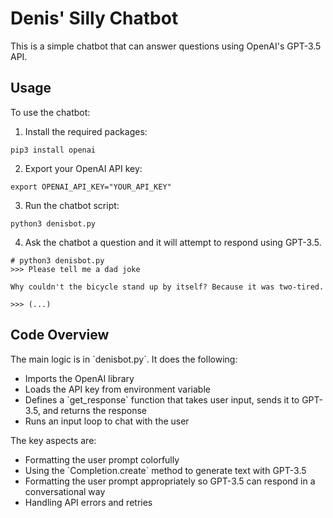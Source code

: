 # Denis' Silly Chatbot

This is a simple chatbot that can answer questions using OpenAI's GPT-3.5 API.

## Usage

To use the chatbot:

1. Install the required packages: 

```
pip3 install openai
```

2. Export your OpenAI API key:

```
export OPENAI_API_KEY="YOUR_API_KEY" 
```

3. Run the chatbot script:

```
python3 denisbot.py
```

4. Ask the chatbot a question and it will attempt to respond using GPT-3.5.

```
# python3 denisbot.py
>>> Please tell me a dad joke

Why couldn't the bicycle stand up by itself? Because it was two-tired. 

>>> (...)
```

## Code Overview

The main logic is in \`denisbot.py\`. It does the following:

- Imports the OpenAI library
- Loads the API key from environment variable  
- Defines a \`get_response\` function that takes user input, sends it to GPT-3.5, and returns the response
- Runs an input loop to chat with the user

The key aspects are:

- Formatting the user prompt colorfully 
- Using the \`Completion.create\` method to generate text with GPT-3.5  
- Formatting the user prompt appropriately so GPT-3.5 can respond in a conversational way
- Handling API errors and retries
